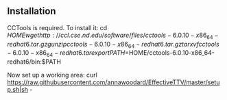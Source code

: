 ## Installation

CCTools is required. To install it:
    cd $HOME
    wget http://ccl.cse.nd.edu/software/files/cctools-6.0.10-x86_64-redhat6.tar.gz
    gunzip cctools-6.0.10-x86_64-redhat6.tar.gz
    tar xvf cctools-6.0.10-x86_64-redhat6.tar
    export PATH=$HOME/cctools-6.0.10-x86_64-redhat6/bin:$PATH

Now set up a working area:
    curl https://raw.githubusercontent.com/annawoodard/EffectiveTTV/master/setup.sh|sh -


